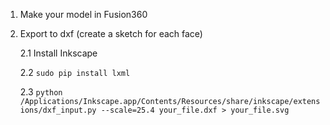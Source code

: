 1. Make your model in Fusion360
2. Export to dxf (create a sketch for each face)
	
	2.1 Install Inkscape
	
	2.2 `sudo pip install lxml`
	
	2.3 ```python /Applications/Inkscape.app/Contents/Resources/share/inkscape/extensions/dxf_input.py --scale=25.4 your_file.dxf > your_file.svg```